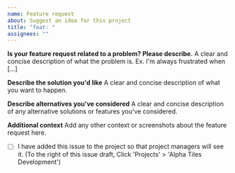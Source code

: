 ```yaml
---
name: Feature request
about: Suggest an idea for this project
title: "feat: "
assignees: ""
---
```


**Is your feature request related to a problem? Please describe.**
A clear and concise description of what the problem is. Ex. I'm always frustrated when [...]

**Describe the solution you'd like**
A clear and concise description of what you want to happen.

**Describe alternatives you've considered**
A clear and concise description of any alternative solutions or features you've considered.

**Additional context**
Add any other context or screenshots about the feature request here.

- [ ] I have added this issue to the project so that project managers will see it. (To the right of this issue draft, Click 'Projects' > 'Alpha Tiles Development')